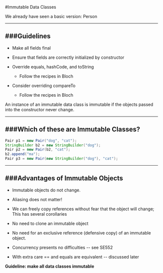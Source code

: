 #Immutable Data Classes

We already have seen a basic version: Person

***

###Guidelines
-

- Make all fields final

- Ensure that fields are correctly initialized by constructor

- Override equals, hashCode, and toString
    - Follow the recipes in Bloch
- Consider overriding compareTo
    - Follow the recipes in Bloch

An instance of an immutable data class is immutable if the objects passed into the constructor never change.

***

###Which of these are Immutable Classes?
-

```java
Pair p1 = new Pair("dog", "cat");
StringBuilder b2 = new StringBuilder("dog");
Pair p2 = new Pair(b2, "cat");
b2.append("ma");
Pair p3 = new Pair(new StringBuilder("dog"), "cat");
```

***

###Advantages of Immutable Objects
-

- Immutable objects do not change.

- Aliasing does not matter!

- We can freely copy references without fear that the object will change; This has several corollaries

- No need to clone an immutable object

- No need for an exclusive reference (defensive copy) of an immutable object.

- Concurrency presents no difficulties -- see SE552

- With extra care == and equals are equivalent -- discussed later

**Guideline: make all data classes immutable**